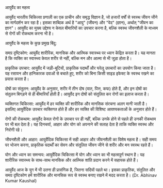 आयुर्वेद का महत्व

आयुर्वेद भारतीय चिकित्सा प्रणाली का एक प्राचीन और समृद्ध विज्ञान है, जो हजारों वर्षों से स्वस्थ जीवन जीने का मार्गदर्शन कर रहा है। इसका शाब्दिक अर्थ है "आयु" (जीवन) और "वेद" (ज्ञान), अर्थात् "जीवन का ज्ञान"। आयुर्वेद का मुख्य उद्देश्य न केवल बीमारियों का उपचार करना है, बल्कि स्वस्थ जीवनशैली के माध्यम से रोगों की रोकथाम करना भी है।

आयुर्वेद के महत्व के कुछ प्रमुख बिंदु:

समग्र दृष्टिकोण: आयुर्वेद शारीरिक, मानसिक और आत्मिक स्वास्थ्य पर ध्यान केंद्रित करता है। यह मानता है कि व्यक्ति का स्वास्थ्य केवल शरीर से नहीं, बल्कि मन और आत्मा से भी जुड़ा होता है।

प्राकृतिक उपचार: आयुर्वेद में जड़ी-बूटियों, प्राकृतिक पदार्थों और घरेलू उपचारों का उपयोग किया जाता है। यह रसायन और हानिकारक दवाओं से बचाते हुए, शरीर को बिना किसी साइड इफेक्ट के स्वस्थ रखने का प्रयास करता है।

दोषों का संतुलन: आयुर्वेद के अनुसार, शरीर में तीन दोष (वात, पित्त, कफ) होते हैं, और इन दोषों का संतुलन बिगड़ने से ही बीमारियाँ होती हैं। आयुर्वेद इन दोषों को संतुलित कर रोगों का इलाज करता है।

व्यक्तिगत चिकित्सा: आयुर्वेद में हर व्यक्ति की शारीरिक और मानसिक संरचना अलग मानी जाती है। इसलिए आयुर्वेदिक उपचार व्यक्तिगत होते हैं और हर व्यक्ति की विशिष्ट आवश्यकताओं के अनुसार होते हैं।

रोगों की रोकथाम: आयुर्वेद केवल रोगों के उपचार पर ही नहीं, बल्कि उनके होने से पहले ही उनकी रोकथाम पर भी बल देता है। यह दिनचर्या, आहार और योग को अपनाने की सलाह देता है ताकि व्यक्ति स्वस्थ और निरोगी रहे।

जीवनशैली और आहार: आयुर्वेदिक चिकित्सा में सही आहार और जीवनशैली का विशेष महत्व है। सही समय पर भोजन करना, प्राकृतिक पदार्थों का सेवन और संतुलित जीवन जीने से शरीर और मन स्वस्थ रहते हैं।

योग और ध्यान का समन्वय: आयुर्वेदिक चिकित्सा में योग और ध्यान का भी महत्वपूर्ण स्थान है। यह शारीरिक स्वास्थ्य के साथ-साथ मानसिक और आत्मिक शांति प्रदान करने में सहायक होते हैं।

आयुर्वेद आज के युग में भी उतना ही प्रासंगिक है, जितना सदियों पहले था। इसका प्राकृतिक, संतुलित और समग्र दृष्टिकोण हमें शारीरिक और मानसिक रूप से स्वस्थ बनाए रखने में मदद करता है।
(Dr. Abhinav Kumar Kaushal)
